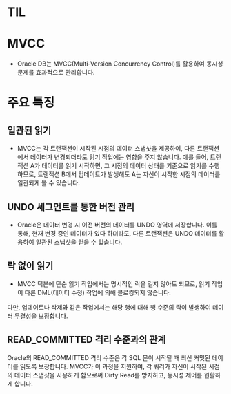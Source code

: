 # TIL

# MVCC

- Oracle DB는 MVCC(Multi-Version Concurrency Control)를 활용하여 동시성 문제를 효과적으로 관리합니다.

# 주요 특징

## 일관된 읽기

- MVCC는 각 트랜잭션이 시작된 시점의 데이터 스냅샷을 제공하여, 다른 트랜잭션에서 데이터가 변경되더라도 읽기 작업에는 영향을 주지 않습니다.
  예를 들어, 트랜잭션 A가 데이터를 읽기 시작하면, 그 시점의 데이터 상태를 기준으로 읽기를 수행하므로, 트랜잭션 B에서 업데이트가 발생해도 A는 자신이 시작한 시점의 데이터를 일관되게 볼 수 있습니다.

## UNDO 세그먼트를 통한 버전 관리

- Oracle은 데이터 변경 시 이전 버전의 데이터를 UNDO 영역에 저장합니다.
  이를 통해, 현재 변경 중인 데이터가 있다 하더라도, 다른 트랜잭션은 UNDO 데이터를 활용하여 일관된 스냅샷을 얻을 수 있습니다.

## 락 없이 읽기

- MVCC 덕분에 단순 읽기 작업에서는 명시적인 락을 걸지 않아도 되므로, 읽기 작업이 다른 DML(데이터 수정) 작업에 의해 블로킹되지 않습니다.

다만, 업데이트나 삭제와 같은 작업에서는 해당 행에 대해 행 수준의 락이 발생하여 데이터 무결성을 보장합니다.

## READ_COMMITTED 격리 수준과의 관계

Oracle의 READ_COMMITTED 격리 수준은 각 SQL 문이 시작될 때 최신 커밋된 데이터를 읽도록 보장합니다.
MVCC가 이 과정을 지원하여, 각 쿼리가 자신이 시작된 시점의 데이터 스냅샷을 사용하게 함으로써 Dirty Read를 방지하고, 동시성 제어를 원활하게 합니다.
